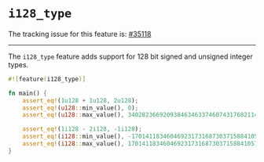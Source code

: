 # `i128_type`

The tracking issue for this feature is: [#35118]

[#35118]: https://github.com/rust-lang/rust/issues/35118

------------------------

The `i128_type` feature adds support for 128 bit signed and unsigned integer
types.

```rust
#![feature(i128_type)]

fn main() {
    assert_eq!(1u128 + 1u128, 2u128);
    assert_eq!(u128::min_value(), 0);
    assert_eq!(u128::max_value(), 340282366920938463463374607431768211455);

    assert_eq!(1i128 - 2i128, -1i128);
    assert_eq!(i128::min_value(), -170141183460469231731687303715884105728);
    assert_eq!(i128::max_value(), 170141183460469231731687303715884105727);
}
```

